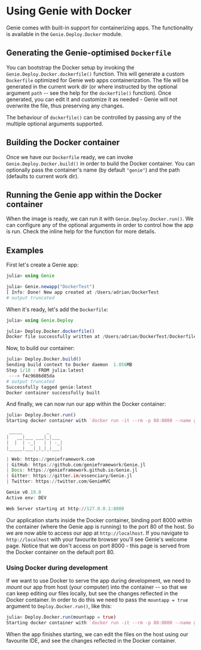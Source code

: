 # Using Genie with Docker

Genie comes with built-in support for containerizing apps. The functionality is available in the `Genie.Deploy.Docker` module.

## Generating the Genie-optimised `Dockerfile`

You can bootstrap the Docker setup by invoking the `Genie.Deploy.Docker.dockerfile()` function. This will generate a custom `Dockerfile` optimized for Genie web apps containerization. The file will be generated in the current work dir (or where instructed by the optional argument `path` -- see the help for the `dockerfile()` function). Once generated, you can edit it and customize it as needed - Genie will not overwrite the file, thus preserving any changes.

The behaviour of `dockerfile()` can be controlled by passing any of the multiple optional arguments supported.

## Building the Docker container

Once we have our `Dockerfile` ready, we can invoke `Genie.Deploy.Docker.build()` in order to build the Docker container. You can optionally pass the container's name (by default `"genie"`) and the path (defaults to current work dir).

## Running the Genie app within the Docker container

When the image is ready, we can run it with `Genie.Deploy.Docker.run()`. We can configure any of the optional arguments in order to control how the app is run. Check the inline help for the function for more details.

## Examples

First let's create a Genie app:

```julia
julia> using Genie

julia> Genie.newapp("DockerTest")
[ Info: Done! New app created at /Users/adrian/DockerTest
# output truncated
```

When it's ready, let's add the `Dockerfile`:

```julia
julia> using Genie.Deploy

julia> Deploy.Docker.dockerfile()
Docker file successfully written at /Users/adrian/DockerTest/Dockerfile
```

Now, to build our container:

```julia
julia> Deploy.Docker.build()
Sending build context to Docker daemon  1.056MB
Step 1/18 : FROM julia:latest
 ---> f4c9686d85da
# output truncated
Successfully tagged genie:latest
Docker container successfully built
```

And finally, we can now run our app within the Docker container:

```julia
julia> Deploy.Docker.run()
Starting docker container with `docker run -it --rm -p 80:8000 --name genieapp genie bin/server`

 _____         _
|   __|___ ___|_|___
|  |  | -_|   | | -_|
|_____|___|_|_|_|___|

| Web: https://genieframework.com
| GitHub: https://github.com/genieframework/Genie.jl
| Docs: https://genieframework.github.io/Genie.jl
| Gitter: https://gitter.im/essenciary/Genie.jl
| Twitter: https://twitter.com/GenieMVC

Genie v0.19.0
Active env: DEV

Web Server starting at http://127.0.0.1:8000
```

Our application starts inside the Docker container, binding port 8000 within the container (where the Genie app is running) to the port 80 of the host. So we are now able to access our app at `http://localhost`. If you navigate to `http://localhost` with your favourite browser you'll see Genie's welcome page. Notice that we don't access on port 8000 - this page is served from the Docker container on the default port 80.

### Using Docker during development

If we want to use Docker to serve the app during development, we need to _mount_ our app from host (your computer) into the container -- so that we can keep editing our files locally, but see the changes reflected in the Docker container. In order to do this we need to pass the `mountapp = true` argument to `Deploy.Docker.run()`, like this:

```julia
julia> Deploy.Docker.run(mountapp = true)
Starting docker container with `docker run -it --rm -p 80:8000 --name genieapp -v /Users/adrian/DockerTest:/home/genie/app genie bin/server`
```

When the app finishes starting, we can edit the files on the host using our favourite IDE, and see the changes reflected in the Docker container.
